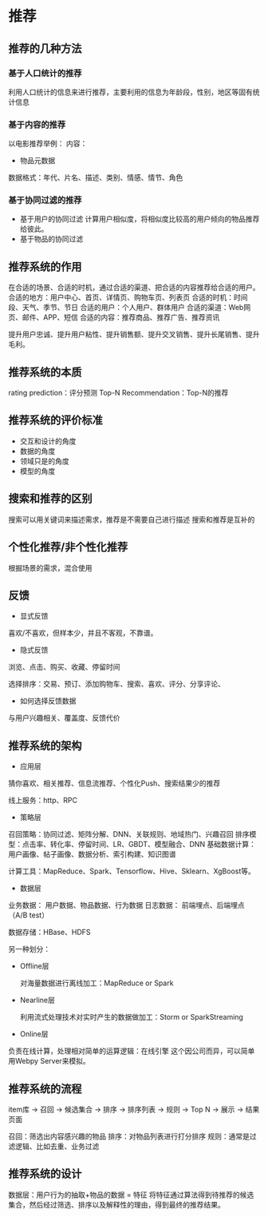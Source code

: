 # 推荐

## 推荐的几种方法

### 基于人口统计的推荐

利用人口统计的信息来进行推荐，主要利用的信息为年龄段，性别，地区等固有统计信息

### 基于内容的推荐

以电影推荐举例：
内容：
- 物品元数据

数据格式：年代、片名、描述、类别、情感、情节、角色

### 基于协同过滤的推荐

- 基于用户的协同过滤
计算用户相似度，将相似度比较高的用户倾向的物品推荐给彼此。
- 基于物品的协同过滤

## 推荐系统的作用

在合适的场景、合适的时机，通过合适的渠道、把合适的内容推荐给合适的用户。
合适的地方：用户中心、首页、详情页、购物车页、列表页
合适的时机：时间段、天气、季节、节日
合适的用户：个人用户、群体用户
合适的渠道：Web网页、邮件、APP、短信
合适的内容：推荐商品、推荐广告、推荐资讯

提升用户忠诚、提升用户粘性、提升销售额、提升交叉销售、提升长尾销售、提升毛利。

## 推荐系统的本质

rating prediction：评分预测
Top-N Recommendation：Top-N的推荐

## 推荐系统的评价标准

- 交互和设计的角度
- 数据的角度
- 领域只是的角度
- 模型的角度


## 搜索和推荐的区别

搜索可以用关键词来描述需求，推荐是不需要自己进行描述
搜索和推荐是互补的

## 个性化推荐/非个性化推荐

根掘场景的需求，混合使用

## 反馈

- 显式反馈

喜欢/不喜欢，但样本少，并且不客观，不靠谱。

- 隐式反馈

浏览、点击、购买、收藏、停留时间

选择排序：交易、预订、添加购物车、搜索、喜欢、评分、分享评论、

- 如何选择反馈数据

与用户兴趣相关、覆盖度、反馈代价

## 推荐系统的架构

- 应用层

猜你喜欢、相关推荐、信息流推荐、个性化Push、搜索结果少的推荐

线上服务：http、RPC

- 策略层

召回策略：协同过滤、矩阵分解、DNN、关联规则、地域热门、兴趣召回
排序模型：点击率、转化率、停留时间、LR、GBDT、模型融合、DNN
基础数据计算：用户画像、帖子画像、数据分析、索引构建、知识图谱

计算工具：MapReduce、Spark、Tensorflow、Hive、Sklearn、XgBoost等。

- 数据层

业务数据： 用户数据、物品数据、行为数据
日志数据： 前端埋点、后端埋点（A/B test）

数据存储：HBase、HDFS

另一种划分：

- Offline层

    对海量数据进行离线加工：MapReduce or Spark

- Nearline层

    利用流式处理技术对实时产生的数据做加工：Storm or SparkStreaming

- Online层

负责在线计算，处理相对简单的运算逻辑：在线引擎 这个因公司而异，可以简单用Webpy Server来模拟。


## 推荐系统的流程

item库 -> 召回 -> 候选集合 -> 排序 -> 排序列表 -> 规则 -> Top N -> 展示 -> 结果页面

召回：筛选出内容感兴趣的物品
排序：对物品列表进行打分排序
规则：通常是过滤逻辑、比如去重、业务过滤

## 推荐系统的设计

数据层：用户行为的抽取+物品的数据 = 特征
将特征通过算法得到待推荐的候选集合，然后经过筛选、排序以及解释性的理由，得到最终的推荐结果。

